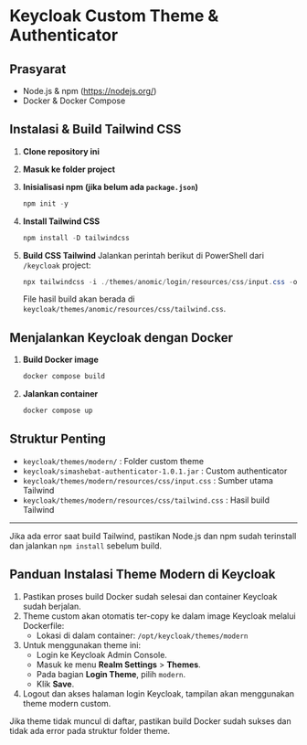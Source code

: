 # Keycloak Custom Theme & Authenticator

## Prasyarat

- Node.js & npm (https://nodejs.org/)
- Docker & Docker Compose

## Instalasi & Build Tailwind CSS

1. **Clone repository ini**

2. **Masuk ke folder project**

3. **Inisialisasi npm (jika belum ada `package.json`)**

   ```powershell
   npm init -y
   ```

4. **Install Tailwind CSS**

   ```powershell
   npm install -D tailwindcss
   ```

5. **Build CSS Tailwind**
   Jalankan perintah berikut di PowerShell dari `/keycloak` project:
   ```powershell
   npx tailwindcss -i ./themes/anomic/login/resources/css/input.css -o ./themes/anomic/login/resources/css/tailwind.css --minify
   ```
   File hasil build akan berada di `keycloak/themes/anomic/resources/css/tailwind.css`.

## Menjalankan Keycloak dengan Docker

1. **Build Docker image**

   ```powershell
   docker compose build
   ```

2. **Jalankan container**
   ```powershell
   docker compose up
   ```

## Struktur Penting

- `keycloak/themes/modern/` : Folder custom theme
- `keycloak/simashebat-authenticator-1.0.1.jar` : Custom authenticator
- `keycloak/themes/modern/resources/css/input.css` : Sumber utama Tailwind
- `keycloak/themes/modern/resources/css/tailwind.css` : Hasil build Tailwind

---

Jika ada error saat build Tailwind, pastikan Node.js dan npm sudah terinstall dan jalankan `npm install` sebelum build.

## Panduan Instalasi Theme Modern di Keycloak

1. Pastikan proses build Docker sudah selesai dan container Keycloak sudah berjalan.
2. Theme custom akan otomatis ter-copy ke dalam image Keycloak melalui Dockerfile:
   - Lokasi di dalam container: `/opt/keycloak/themes/modern`
3. Untuk menggunakan theme ini:
   - Login ke Keycloak Admin Console.
   - Masuk ke menu **Realm Settings** > **Themes**.
   - Pada bagian **Login Theme**, pilih `modern`.
   - Klik **Save**.
4. Logout dan akses halaman login Keycloak, tampilan akan menggunakan theme modern custom.

Jika theme tidak muncul di daftar, pastikan build Docker sudah sukses dan tidak ada error pada struktur folder theme.
